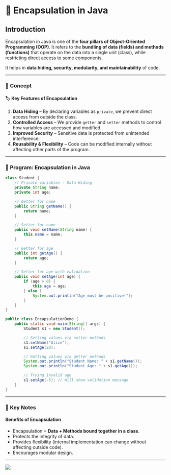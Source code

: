 # 🚀 Encapsulation in Java

## Introduction

Encapsulation in Java is one of the **four pillars of Object-Oriented Programming (OOP)**. It refers to the **bundling of data (fields) and methods (functions)** that operate on the data into a single unit (class), while restricting direct access to some components.

It helps in **data hiding, security, modularity, and maintainability** of code.

---
### 📘 Concept

#### 🏷️ Key Features of Encapsulation
1. **Data Hiding** – By declaring variables as `private`, we prevent direct access from outside the class.
2. **Controlled Access** – We provide `getter` and `setter` methods to control how variables are accessed and modified.
3. **Improved Security** – Sensitive data is protected from unintended interference.
4. **Reusability & Flexibility** – Code can be modified internally without affecting other parts of the program.

---

### 📝 Program: Encapsulation in Java
```java
class Student {
    // Private variables - Data Hiding
    private String name;
    private int age;

    // Getter for name
    public String getName() {
        return name;
    }

    // Setter for name
    public void setName(String name) {
        this.name = name;
    }

    // Getter for age
    public int getAge() {
        return age;
    }

    // Setter for age with validation
    public void setAge(int age) {
        if (age > 0) {
            this.age = age;
        } else {
            System.out.println("Age must be positive!");
        }
    }
}

public class EncapsulationDemo {
    public static void main(String[] args) {
        Student s1 = new Student();

        // Setting values via setter methods
        s1.setName("Alice");
        s1.setAge(20);

        // Getting values via getter methods
        System.out.println("Student Name: " + s1.getName());
        System.out.println("Student Age: " + s1.getAge());

        // Trying invalid age
        s1.setAge(-5); // Will show validation message
    }
}
```
---

### 📌 Key Notes
####  Benefits of Encapsulation
- Encapsulation = **Data + Methods bound together in a class**. 
- Protects the integrity of data.
- Provides flexibility (internal implementation can change without affecting outside code).
- Encourages modular design.

---

[![](https://img.shields.io/badge/Go_Back-🔙-d6cadd?style=for-the-badge&labelColor=d6cadd)](../../../../../../course-docs/TABLE_CONTENT_README.md)
